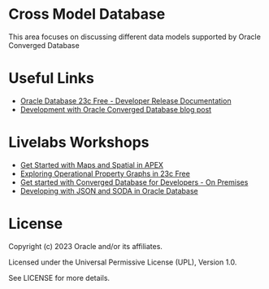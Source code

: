 # Cross Model Database
This area focuses on discussing different data models supported by Oracle Converged Database

# Useful Links
- [Oracle Database 23c Free - Developer Release Documentation](https://docs.oracle.com/en/database/oracle/oracle-database/23/index.html)
- [Development with Oracle Converged Database blog post](https://blogs.oracle.com/coretec/post/development-with-converged-database)
  
# Livelabs Workshops  
- [Get Started with Maps and Spatial in APEX](https://apexapps.oracle.com/pls/apex/r/dbpm/livelabs/view-workshop?wid=936&clear=RR,180&session=107096809782354)
- [Exploring Operational Property Graphs in 23c Free](https://apexapps.oracle.com/pls/apex/r/dbpm/livelabs/view-workshop?wid=3659&clear=RR,180&session=107096809782354)
- [Get started with Converged Database for Developers - On Premises](https://apexapps.oracle.com/pls/apex/r/dbpm/livelabs/view-workshop?wid=613&clear=RR,180&session=107096809782354)
- [Developing with JSON and SODA in Oracle Database](https://apexapps.oracle.com/pls/apex/r/dbpm/livelabs/view-workshop?wid=831&clear=RR,180&session=107096809782354)
  
# License
Copyright (c) 2023 Oracle and/or its affiliates.

Licensed under the Universal Permissive License (UPL), Version 1.0.

See LICENSE for more details.
